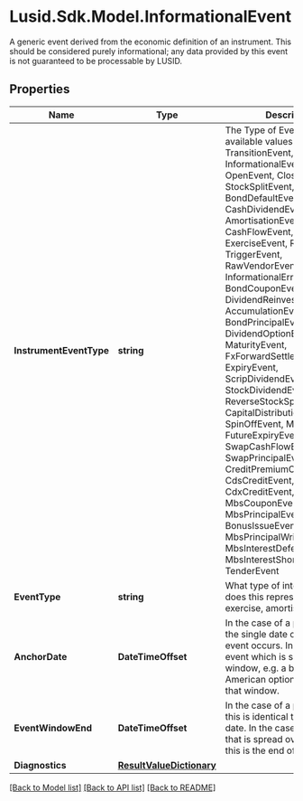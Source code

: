 # Lusid.Sdk.Model.InformationalEvent
A generic event derived from the economic definition of an instrument. This should be considered purely  informational; any data provided by this event is not guaranteed to be processable by LUSID.

## Properties

Name | Type | Description | Notes
------------ | ------------- | ------------- | -------------
**InstrumentEventType** | **string** | The Type of Event. The available values are: TransitionEvent, InformationalEvent, OpenEvent, CloseEvent, StockSplitEvent, BondDefaultEvent, CashDividendEvent, AmortisationEvent, CashFlowEvent, ExerciseEvent, ResetEvent, TriggerEvent, RawVendorEvent, InformationalErrorEvent, BondCouponEvent, DividendReinvestmentEvent, AccumulationEvent, BondPrincipalEvent, DividendOptionEvent, MaturityEvent, FxForwardSettlementEvent, ExpiryEvent, ScripDividendEvent, StockDividendEvent, ReverseStockSplitEvent, CapitalDistributionEvent, SpinOffEvent, MergerEvent, FutureExpiryEvent, SwapCashFlowEvent, SwapPrincipalEvent, CreditPremiumCashFlowEvent, CdsCreditEvent, CdxCreditEvent, MbsCouponEvent, MbsPrincipalEvent, BonusIssueEvent, MbsPrincipalWriteOffEvent, MbsInterestDeferralEvent, MbsInterestShortfallEvent, TenderEvent | 
**EventType** | **string** | What type of internal event does this represent; reset, exercise, amortisation etc. | [readonly] 
**AnchorDate** | **DateTimeOffset** | In the case of a point event, the single date on which the event occurs. In the case of an event which is  spread over a window, e.g. a barrier or American option, the start of that window. | 
**EventWindowEnd** | **DateTimeOffset** | In the case of a point event this is identical to the anchor date. In the case of an event that is spread over a window,  this is the end of that window. | [optional] [readonly] 
**Diagnostics** | [**ResultValueDictionary**](ResultValueDictionary.md) |  | [optional] 

[[Back to Model list]](../README.md#documentation-for-models) [[Back to API list]](../README.md#documentation-for-api-endpoints) [[Back to README]](../README.md)


